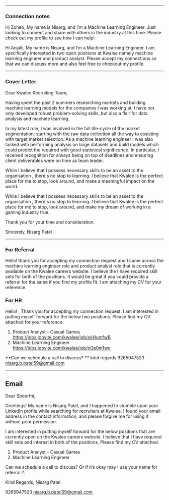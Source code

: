 ----
### Connection notes

Hi Zoheb, My name is Nisarg, and I’m a Machine Learning Engineer. Just looking to connect and share with others in the industry at this time. Please check out my profile to see how I can help!

Hi Anjalii, My name is Nisarg, and I’m a Machine Learning Engineer. I am specifically interested in two open positions at Kwalee namely machine learning engineer and product analyst. Please accept my connections so that we can discuss more and also feel free to checkout my profile. 


---
### Cover Letter 

Dear Kwalee Recruiting Team,

Having spent the past 2 summers researching markets and building machine learning models for the companies I was working at, I have not only developed robust problem-solving skills, but also a flair for data analysis and machine learning.

In my latest role, I was involved in the full life-cycle of the market segmentation: starting with the raw data collection all the way to assisting with target market selection. As a machine learning engineer I was also tasked with performing analysis on large datasets and build models which could predict the required with good statistical significance. In particular, I received recognition for always being on top of deadlines and ensuring client deliverables were on time as team leader.

While I believe that I possess necessary skills to be an asset to the organisation , there's no stop to learning. I believe that Kwalee is the perfect place for me to stop, look around, and make a meaningful impact on the world. 

While I believe that I possess necessary skills to be an asset to the organisation , there's no stop to learning. I believe that Kwalee is the perfect place for me to stop, look around, and make my dream of working in a gaming industry true.

Thank you for your time and consideration.

Sincerely,
Nisarg Patel

---

### For Referral
Hello! thank you for accepting my connection request and I came across the machine learning engineer role and product analyst role that is currently available on the Kwalee careers website. I believe the I have required skill sets for both of the positions. It would be great if you could provide a referral for the same if you find my profile fit. I am attaching my CV for your reference. 

### For HR 

Hello! , Thank you for accepting my connection request. I am interested in putting myself forward for the below two positions. Please find my CV attached for your reference. 

1. Product Analyst - Casual Games https://jobs.jobvite.com/kwalee/job/okHumfwB
2. Machine Learning Engineer https://jobs.jobvite.com/kwalee/job/oQs0mfwo

**Can we schedule a call to discuss? ** 
kind regards
9265947523
nisarg.b.patel59@gmail.com


---

## Email

Dear Spoorthi,

Greetings! My name is Nisarg Patel, and I happened to stumble upon your LinkedIn profile while searching for recruiters at Kwalee. I found your email address in the contact information, and please forgive me for using it without prior permission.

I am interested in putting myself forward for the below positions that are currently open on the Kwalee careers website. I believe that I have required skill sets and interest in both of the positions. Please find my CV attached.

1. Product Analyst - Casual Games
2. Machine Learning Engineer

Can we schedule a call to discuss? Or if it’s okay may I use your name for referral ?.

Kind Regards,
Nisarg Patel

9265947523
nisarg.b.patel59@gmail.com
